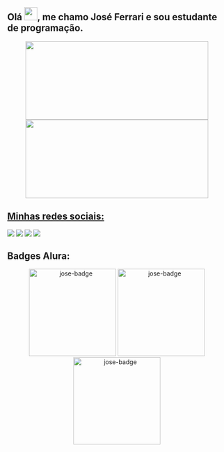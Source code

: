 ## Olá <img src="https://user-images.githubusercontent.com/81978698/189470332-b954cddc-4da9-4d65-99ee-2b9090f1d102.gif" width="30"/>, me chamo José Ferrari e sou estudante de programação.

<div align="center">
  <a href="https://github.com/ferrarizaum">
  <img height="180em" width="420em" src="https://github-readme-stats.vercel.app/api?username=ferrarizaum&show_icons=true&theme=bear&include_all_commits=true&count_private=true"/>
  <img height="180em" width="420em" src="https://github-readme-stats.vercel.app/api/top-langs/?username=ferrarizaum&layout=compact&langs_count=7&theme=bear"/>
</div>

## Minhas redes sociais:

<div>
  <a href="https://instagram.com/josecferrari" target="_blank"><img src="https://img.shields.io/badge/-Instagram-%23E4405F?style=for-the-badge&logo=instagram&logoColor=white" target="_blank"></a>
  <a href="https://www.linkedin.com/in/jos%C3%A9-ferrari-439b4820a/" target="_blank"><img src="https://img.shields.io/badge/-LinkedIn-%230077B5?style=for-the-badge&logo=linkedin&logoColor=white" target="_blank"></a> 
  <a href="https://steamcommunity.com/profiles/76561198049655610/" target="_blank"><img src="https://img.shields.io/badge/steam-%23000000.svg?style=for-the-badge&logo=steam&logoColor=white" target="_blank"></a> 
  <a href = "mailto:licoverpa321@gmail.com"><img src="https://img.shields.io/badge/-Gmail-%23333?style=for-the-badge&logo=gmail&logoColor=white" target="_blank"></a>
</div>

## Badges Alura:
<div align="center">
  <img alt="jose-badge" width="200" src="https://user-images.githubusercontent.com/81978698/189469225-73881db0-a727-403f-a203-bdce6e6ac876.png"/>
  <img alt="jose-badge" width="200" src="https://user-images.githubusercontent.com/81978698/189470037-7d2d6c48-5d56-4e11-a9cf-002186f29223.png"/>
  <img alt="jose-badge" width="200" src="https://user-images.githubusercontent.com/81978698/189470065-53e3550e-d0da-4604-b615-3974d88c064e.png"/>
</div>
